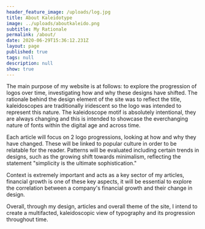 ```yaml
---
header_feature_image: /uploads/log.jpg
title: About Kaleidotype
image: ../uploads/aboutkaleido.png
subtitle: My Rationale
permalink: /about/
date: 2020-06-29T15:36:12.231Z
layout: page
published: true
tags: null
description: null
show: true
---
```

The main purpose of my website is at follows: to explore the progression of logos over time, investigating how and why these designs have shifted. The rationale behind the design element of the site was to reflect the title, kaleidoscopes are traditionally iridescent so the logo was intended to represent this nature. The kaleidoscope motif is absolutely intentional, they are always changing and this is intended to showcase the everchanging nature of fonts within the digital age and across time.

Each article will focus on 2 logo progressions, looking at how and why they have changed. These will be linked to popular culture in order to be relatable for the reader. Patterns will be evaluated including certain trends in designs, such as the growing shift towards minimalism, reflecting the statement "simplicity is the ultimate sophistication."

Context is extremely important and acts as a key sector of my articles, financial growth is one of these key aspects, it will be essential to explore the correlation between a company's financial growth and their change in design. 

Overall, through my design, articles and overall theme of the site, I intend to create a multifacted, kaleidoscopic view of typography and its progression throughout time.